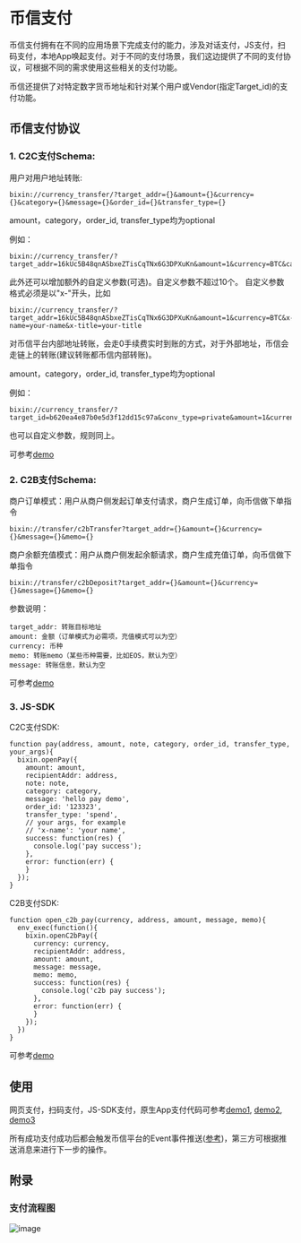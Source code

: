 # 币信支付

币信支付拥有在不同的应用场景下完成支付的能力，涉及对话支付，JS支付，扫码支付，本地App唤起支付。对于不同的支付场景，我们这边提供了不同的支付协议，可根据不同的需求使用这些相关的支付功能。

币信还提供了对特定数字货币地址和针对某个用户或Vendor(指定Target_id)的支付功能。

## 币信支付协议

### 1. C2C支付Schema:

用户对用户地址转账:

```
bixin://currency_transfer/?target_addr={}&amount={}&currency={}&category={}&message={}&order_id={}&transfer_type={}
```
amount，category，order_id, transfer_type均为optional

例如：

```
bixin://currency_transfer/?target_addr=16kUc5B48qnASbxeZTisCqTNx6G3DPXuKn&amount=1&currency=BTC&category=test

```

此外还可以增加额外的自定义参数(可选)。自定义参数不超过10个。 自定义参数格式必须是以"x-"开头，比如

```
bixin://currency_transfer/?target_addr=16kUc5B48qnASbxeZTisCqTNx6G3DPXuKn&amount=1&currency=BTC&x-name=your-name&x-title=your-title
```
对币信平台内部地址转账，会走0手续费实时到账的方式，对于外部地址，币信会走链上的转账(建议转账都币信内部转账)。

amount，category，order_id, transfer_type均为optional

例如：

```
bixin://currency_transfer/?target_id=b620ea4e87b0e5d3f12dd15c97a&conv_type=private&amount=1&currency=BTC&category=test
```

也可以自定义参数，规则同上。

可参考[demo](../openplatform/servicer/views.py)

### 2. C2B支付Schema:
商户订单模式：用户从商户侧发起订单支付请求，商户生成订单，向币信做下单指令
```
bixin://transfer/c2bTransfer?target_addr={}&amount={}&currency={}&message={}&memo={}
```
商户余额充值模式：用户从商户侧发起余额请求，商户生成充值订单，向币信做下单指令
```
bixin://transfer/c2bDeposit?target_addr={}&amount={}&currency={}&message={}&memo={}
```
参数说明：
```
target_addr: 转账目标地址
amount: 金额（订单模式为必需项，充值模式可以为空）
currency: 币种
memo: 转账memo（某些币种需要，比如EOS，默认为空）
message: 转账信息，默认为空
```
可参考[demo](../openplatform/servicer/views.py)

### 3. JS-SDK
C2C支付SDK:
```
function pay(address, amount, note, category, order_id, transfer_type, your_args){
  bixin.openPay({
    amount: amount,
    recipientAddr: address,
    note: note,
    category: category,
    message: 'hello pay demo',
    order_id: '123323',
    transfer_type: 'spend',
    // your args, for example
    // 'x-name': 'your name',
    success: function(res) {
      console.log('pay success');
    },
    error: function(err) {
    }
  });
}
```
C2B支付SDK:
```
function open_c2b_pay(currency, address, amount, message, memo){
  env_exec(function(){
    bixin.openC2bPay({
      currency: currency,
      recipientAddr: address,
      amount: amount,
      message: message,
      memo: memo,
      success: function(res) {
        console.log('c2b pay success');
      },
      error: function(err) {
      }
    });
  })
}
```

可参考[demo](../openplatform/servicer/static/js/bot.js)

## 使用

网页支付，扫码支付，JS-SDK支付，原生App支付代码可参考[demo1](../openplatform/servicer/views.py), [demo2](../openplatform/servicer/static/js/bot.js), [demo3](openplatform/servicer/templates/detail.html)

所有成功支付成功后都会触发币信平台的Event事件推送([参考](./币信消息推送机制.md))，第三方可根据推送消息来进行下一步的操作。

## 附录

### 支付流程图

![image](https://raw.githubusercontent.com/haobtc/openplatform/master/images/openplatform_pay.png)
